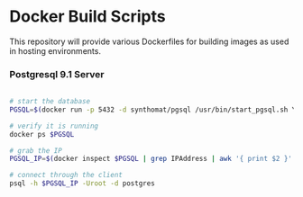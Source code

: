 # Docker Build Scripts

This repository will provide various Dockerfiles for building images as used in hosting environments.

### Postgresql 9.1 Server
```bash
    
# start the database
PGSQL=$(docker run -p 5432 -d synthomat/pgsql /usr/bin/start_pgsql.sh YOURPASSWORD)

# verify it is running
docker ps $PGSQL

# grab the IP
PGSQL_IP=$(docker inspect $PGSQL | grep IPAddress | awk '{ print $2 }' | tr -d ',"')

# connect through the client
psql -h $PGSQL_IP -Uroot -d postgres
```
